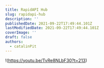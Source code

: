 ```yaml
---
title: RapidAPI Hub
slug: rapidapi-hub
description: ''
publishedDate: 2021-09-22T17:49:44.101Z
lastModifiedDate: 2021-09-22T17:49:44.101Z
coverImage: ''
draft: false
authors:
  - catalinPit
---
```


!(https://youtu.be/TvRe8NLbF30?t=213)
